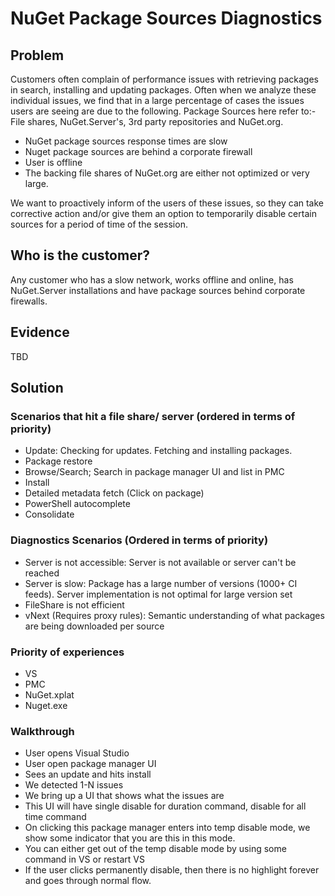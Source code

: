 # NuGet Package Sources Diagnostics

## Problem
Customers often complain of performance issues with retrieving packages in search, installing and updating packages. Often when we analyze these individual issues, we find that in a large percentage of cases the issues users are seeing are due to the following. Package Sources here refer to:- File shares, NuGet.Server's, 3rd party repositories and NuGet.org.

  * NuGet package sources response times are slow
  * Nuget package sources are behind a corporate firewall
  * User is offline
  * The backing file shares of NuGet.org are either not optimized or very large.

We want to proactively inform of the users of these issues, so they can take corrective action and/or give them an option to temporarily disable certain sources for a period of time of the session.

## Who is the customer?
Any customer who has a slow network, works offline and online, has NuGet.Server installations and have package sources behind corporate firewalls.

## Evidence
TBD

## Solution

### Scenarios that hit a file share/ server (ordered in terms of priority)
 
  * Update: Checking for updates. Fetching and installing packages.
  * Package restore
  * Browse/Search; Search in package manager UI and list in PMC
  * Install
  * Detailed metadata fetch (Click on package)
  * PowerShell autocomplete
  * Consolidate

### Diagnostics Scenarios (Ordered in terms of priority)

  * Server is not accessible: Server is not available or server can't be reached
  * Server is slow: Package has a large number of versions (1000+ CI feeds). Server implementation is not optimal for large version set
  * FileShare is not efficient
  * vNext (Requires proxy rules): Semantic understanding of what packages are being downloaded per source

### Priority of experiences
  * VS
  * PMC
  * NuGet.xplat
  * Nuget.exe

### Walkthrough
  * User opens Visual Studio
  * User open  package manager UI
  * Sees an update and hits install
  * We detected 1-N issues
  * We bring up a UI that shows what the issues are
  * This UI will have single disable for duration command, disable for all time command
  * On clicking this package manager enters into temp disable mode, we show some indicator that you are this in this mode.
  * You can either get out of the temp disable mode by using some command in VS or restart VS
  * If the user clicks permanently disable, then there is no highlight forever and goes through normal flow.